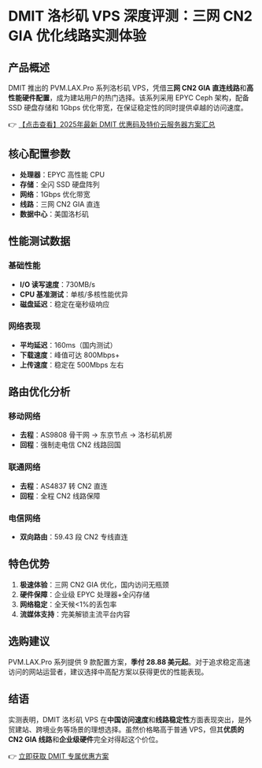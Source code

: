 # DMIT 洛杉矶 VPS 深度评测：三网 CN2 GIA 优化线路实测体验

## 产品概述

DMIT 推出的 PVM.LAX.Pro 系列洛杉矶 VPS，凭借**三网 CN2 GIA 直连线路**和**高性能硬件配置**，成为建站用户的热门选择。该系列采用 EPYC Ceph 架构，配备 SSD 硬盘存储和 1Gbps 优化带宽，在保证稳定性的同时提供卓越的访问速度。

👉 [【点击查看】2025年最新 DMIT 优惠码及特价云服务器方案汇总](https://bit.ly/dmit_coupon)

## 核心配置参数

- **处理器**：EPYC 高性能 CPU
- **存储**：全闪 SSD 硬盘阵列
- **网络**：1Gbps 优化带宽
- **线路**：三网 CN2 GIA 直连
- **数据中心**：美国洛杉矶

## 性能测试数据

### 基础性能
- **I/O 读写速度**：730MB/s
- **CPU 基准测试**：单核/多核性能优异
- **磁盘延迟**：稳定在毫秒级响应

### 网络表现
- **平均延迟**：160ms（国内测试）
- **下载速度**：峰值可达 800Mbps+
- **上传速度**：稳定在 500Mbps 左右

## 路由优化分析

### 移动网络
- **去程**：AS9808 骨干网 → 东京节点 → 洛杉矶机房
- **回程**：强制走电信 CN2 线路回国

### 联通网络
- **去程**：AS4837 转 CN2 直连
- **回程**：全程 CN2 线路保障

### 电信网络
- **双向路由**：59.43 段 CN2 专线直连

## 特色优势

1. **极速体验**：三网 CN2 GIA 优化，国内访问无瓶颈
2. **硬件保障**：企业级 EPYC 处理器+全闪存储
3. **网络稳定**：全天候<1%的丢包率
4. **流媒体支持**：完美解锁主流平台内容

## 选购建议

PVM.LAX.Pro 系列提供 9 款配置方案，**季付 28.88 美元起**。对于追求稳定高速访问的网站运营者，建议选择中高配方案以获得更优的性能表现。

## 结语

实测表明，DMIT 洛杉矶 VPS 在**中国访问速度**和**线路稳定性**方面表现突出，是外贸建站、跨境业务等场景的理想选择。虽然价格略高于普通 VPS，但其**优质的 CN2 GIA 线路**和**企业级硬件**完全对得起这个价位。

👉 [立即获取 DMIT 专属优惠方案](https://bit.ly/dmit_coupon)